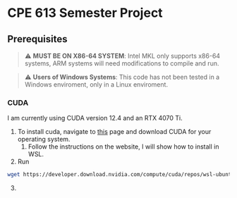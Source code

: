 # CPE 613 Semester Project

## Prerequisites

> :warning: **MUST BE ON X86-64 SYSTEM**: Intel MKL only supports x86-64 systems, ARM systems will need modifications to compile and run.

> :warning: **Users of Windows Systems**: This code has not been tested in a Windows enviroment, only in a Linux enviroment.

### CUDA
I am currently using CUDA version 12.4 and an RTX 4070 Ti.

1. To install cuda, navigate to [this](https://developer.nvidia.com/cuda-downloads) page and download CUDA for your operating system.
    1. Follow the instructions on the website, I will show how to install in WSL.
2. Run 
```bash
wget https://developer.download.nvidia.com/compute/cuda/repos/wsl-ubuntu/x86_64/cuda-keyring_1.1-1_all.deb
```
3. 